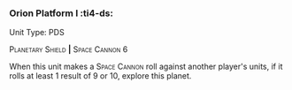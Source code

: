 ### **Orion Platform I** :ti4-ds:

Unit Type: PDS 

<span style="font-variant:small-caps;">Planetary Shield</span> __|__ <span style="font-variant:small-caps;">Space Cannon</span> 6

When this unit makes a <span style="font-variant:small-caps;">Space Cannon</span> roll against another player's units, if it rolls at least 1 result of 9 or 10, explore this planet.